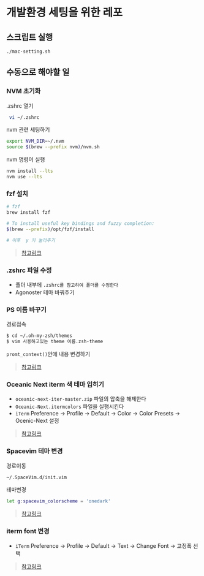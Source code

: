 # 개발환경 세팅을 위한 레포

## 스크립트 실행

```bash
./mac-setting.sh
```

## 수동으로 해야할 일

### NVM 초기화

.zshrc 열기

```bash
 vi ~/.zshrc
```

nvm 관련 세팅하기

```bash
export NVM_DIR=~/.nvm
source $(brew --prefix nvm)/nvm.sh
```

nvm 명령어 실행

```bash
nvm install --lts
nvm use --lts
```

### fzf 설치

```bash
# fzf
brew install fzf

# To install useful key bindings and fuzzy completion:
$(brew --prefix)/opt/fzf/install

# 이후  y 키 눌러주기
```

> [참고링크](https://subicura.com/2017/11/22/mac-os-development-environment-setup.html)

### .zshrc 파일 수정

- 폴더 내부에 `.zshrc를 참고하여 폴더를 수정한다`
- Agonoster 테마 바꿔주기

### PS 이름 바꾸기

경로접속

```bash
$ cd ~/.oh-my-zsh/themes
$ vim 사용하고있는 theme 이름.zsh-theme
```

`promt_context()`안에 내용 변경하기

> [참고링크](https://nesoy.github.io/articles/2017-03/ZSH)

### Oceanic Next iterm 색 테마 입히기

- `oceanic-next-iter-master.zip` 파일의 압축을 해제한다
- `Oceanic-Next.itermcolors` 파일을 실행시킨다
- `iTerm` Preference -> Profile -> Default -> Color -> Color Presets -> Ocenic-Next 설정

> [참고링크](https://beomi.github.io/2017/07/07/Beautify-ZSH/)

### Spacevim 테마 변경

경로이동

```bash
~/.SpaceVim.d/init.vim
```

테마변경

```sh
let g:spacevim_colorscheme = 'onedark'

```

> [참고링크](https://subicura.com/2017/11/22/mac-os-development-environment-setup.html)

### iterm font 변경

- `iTerm` Preference -> Profile -> Default -> Text -> Change Font -> 고정폭 선택

> [참고링크](https://subicura.com/2017/11/22/mac-os-development-environment-setup.html)
